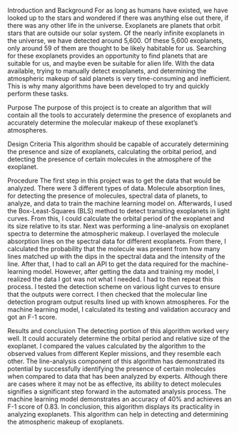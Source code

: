 Introduction and Background
For as long as humans have existed, we have looked up to the stars and wondered if there was anything else out there, if there was any other life in the universe. 
Exoplanets are planets that orbit stars that are outside our solar system. Of the nearly infinite exoplanets in the universe, we have detected around 5,600. Of these 5,600 exoplanets, only around 59 of them are thought to be likely habitable for us. 
Searching for these exoplanets provides an opportunity to find planets that are suitable for us, and maybe even be suitable for alien life. 
With the data available, trying to manually detect exoplanets, and determining the atmospheric makeup of said planets is very time-consuming and inefficient. This is why many algorithms have been developed to try and quickly perform these tasks.


Purpose
The purpose of this project is to create an algorithm that will contain all the tools to accurately determine the presence of exoplanets and accurately determine the molecular makeup of these exoplanet’s atmospheres. 


Design Criteria
	This algorithm should be capable of accurately determining the presence and size of exoplanets, calculating the orbital period, and detecting the presence of certain molecules in the atmosphere of the exoplanet.

Procedure
The first step in this project was to get the data that would be analyzed. There were 3 different types of data. Molecule absorption lines, for detecting the presence of molecules, spectral data of planets, to analyze, and data to train the machine learning model on. 
Afterwards, I used the Box-Least-Squares (BLS) method to detect transiting exoplanets in light curves. From this, I could calculate the orbital period of the exoplanet and its size relative to its star. 
Next was performing a line-analysis on exoplanet spectra to determine the atmospheric makeup. I overlayed the molecule absorption lines on the spectral data for different exoplanets. From there, I calculated the probability that the molecule was present from how many lines matched up with the dips in the spectral data and the intensity of the line. 
After that, I had to call an API to get the data required for the machine-learning model. However, after getting the data and training my model, I realized the data I got was not what I needed. I had to then repeat this process. 
I tested the detection scheme on various light curves to ensure that the outputs were correct. I then checked that the molecular line detection program output results lined up with known atmospheres.  For the machine learning model, I calculated its testing and validation accuracy and got an F-1 score. 


Results and conclusion
	The detecting portion of this algorithm worked very well. It could accurately determine the orbital period and relative size of the exoplanet. I compared the values calculated by the algorithm to the observed values from different Kepler missions, and they resemble each other. 
The line-analysis component of this algorithm has demonstrated its potential by successfully identifying the presence of certain molecules when compared to data that has been analyzed by experts. Although there are cases where it may not be as effective, its ability to detect molecules signifies a significant step forward in the automated analysis process.
The machine learning model demonstrates an accuracy of 40% and achieves an F-1 score of 0.83. 
In conclusion, this algorithm displays its practicality in analyzing exoplanets. This algorithm can help in detecting and determining the atmospheric makeup of exoplanets. 
